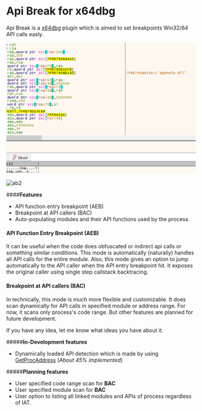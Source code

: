 # Api Break for x64dbg

Api Break is a [x64dbg](http://www.x64dbg.com) plugin which is aimed to set breakpoints Win32/64 API calls easly. 

![ab1](https://raw.githubusercontent.com/0ffffffffh/0ffffffffh.github.io/master/apibreakaction.gif "Breakpoint on callers")

![ab2](https://user-images.githubusercontent.com/437161/34647882-eb65aadc-f39f-11e7-8c14-f1cc3254d0f0.png "Struct and API call mapper")

####**Features**

* API function entry breakpoint (AEB) 
* Breakpoint at API callers (BAC)
* Auto-populating modules and their API functions used by the process.


#### **API Function Entry Breakpoint (AEB)**

It can be useful when the code does obfuscated or indirect api calls or something similar conditions. This mode is automatically (naturally) handles all API calls for the entire module. Also, this mode gives an option to jump automatically to the API caller when the API entry breakpoint hit. It exposes the original caller using single step callstack backtracing.

#### **Breakpoint at API callers (BAC)**
In technically, this mode is much more flexible and customizable. It does scan dynamically for API calls in specified module or address range. For now, it scans only process's code range. But other features are planned for future development.

If you have any idea, let me know what ideas you have about it.

#####**In-Development features**
 - Dynamically loaded API detection which is made by using [GetProcAddress](https://msdn.microsoft.com/en-us/library/windows/desktop/ms683212%28v=vs.85%29.aspx) (*About 45% implemented*)


#####**Planning features**

 - User specified code range scan for **BAC**
 - User specified module scan for **BAC**
 - User option to listing all linked modules and APIs of process regardless of IAT.


